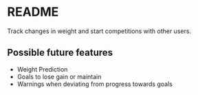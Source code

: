 # README
Track changes in weight and start competitions with other users.  

## Possible future features
* Weight Prediction
* Goals to lose gain or maintain
* Warnings when deviating from progress towards goals